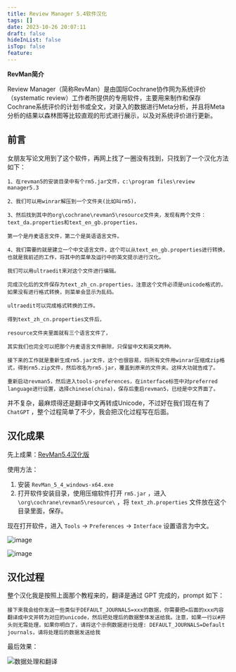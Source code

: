 ```yaml
---
title: Review Manager 5.4软件汉化
tags: []
date: 2023-10-26 20:07:11
draft: false
hideInList: false
isTop: false
feature:
---
```

**RevMan简介**

Review Manager（简称RevMan）是由国际Cochrane协作网为系统评价（systematic review）工作者所提供的专用软件，主要用来制作和保存Cochrane系统评价的计划书或全文，对录入的数据进行Meta分析，并且将Meta分析的结果以森林图等比较直观的形式进行展示，以及对系统评价进行更新。

## 前言

女朋友写论文用到了这个软件，再网上找了一圈没有找到，只找到了一个汉化方法如下：

```
1、在revman5的安装目录中有个rm5.jar文件，c:\program files\review manager5.3

2、我们可以用winrar解压到一个文件夹(比如叫rm5)，

3、然后找到其中的org\cochrane\revman5\resource文件夹，发现有两个文件：text_da.properties和text_en_gb.properties，

第一个是丹麦语言文件，第二个是英语语言文件。

4、我们需要的就是建立一个中文语言文件，这个可以从text_en_gb.properties进行转换，也就是我前述的工作，将其中的菜单及运行中的英文提示进行汉化。

我们可以用ultraedit来对这个文件进行编辑。

完成汉化后的文件保存为text_zh_cn.properties，注意这个文件必须是unicode格式的，如果没有进行格式转换，则菜单会显示为乱码。

ultraedit可以完成格式转换的工作。

得到text_zh_cn.properties文件后，

resource文件夹里面就有三个语言文件了，

其实我们也完全可以把那个丹麦语言文件删除，只保留中文和英文两种。

接下来的工作就是重新生成rm5.jar文件，这个也很容易，将所有文件用winrar压缩成zip格式，得到rm5.zip文件，然后改名为rm5.jar，覆盖到原来的文件夹。这样大功就告成了。

重新启动revman5，然后进入tools-preferences，在interface标签中对preferred language进行设置，选择chinese(china)，保存后重启revman5，已经是中文界面了。
```

并不复杂，最麻烦得还是翻译中文再转成Unicode，不过好在我们现在有了 `ChatGPT` ，整个过程简单了不少，我会把汉化过程写在后面。

## 汉化成果

先上成果：[RevMan5.4汉化版](https://wwoj.lanzouw.com/i2t361cyz04h)

使用方法：

1. 安装 `RevMan_5_4_windows-x64.exe`
2. 打开软件安装目录，使用压缩软件打开 `rm5.jar` ，进入`\org\cochrane\revman5\resource\` ，将 `text_zh.properties` 文件放在这个目录里面，保存。

现在打开软件，进入 `Tools` -> `Preferences` -> `Interface` 设置语言为中文。

![image](https://image-view.yq59.top:2087/i/2023/10/26/image.png)

![image](https://image-view.yq59.top:2087/i/2023/10/26/image_1.png)

## 汉化过程

整个汉化我是按照上面那个教程来的，翻译是通过 GPT 完成的，prompt 如下：

```
接下来我会给你发送一些类似于DEFAULT_JOURNALS=xxx的数据，你需要把=后面的xxx内容翻译成中文并转为对应的unicode，然后把处理后的数据整体发送给我。注意，如果一行以#开头则无需处理，如果你明白了，请将这个示例数据进行处理: DEFAULT_JOURNALS=Default journals，请将处理后的数据发送给我
```

最后效果：

![数据处理和翻译](https://image-view.yq59.top:2087/i/2023/10/27/1653b06b7a61ae.png)

